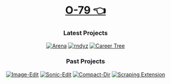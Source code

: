 <div align=center>

# [O-79 👈](https://2ly.link/25sBe)

### Latest Projects

[![Arena](https://img.shields.io/badge/Arena-3060D0?style=for-the-badge&logo=unity)](https://github.com/O-79/Arena)
[![rndyz](https://img.shields.io/badge/rndyz-E0F000?style=for-the-badge&logo=opengl)](https://github.com/O-79/rndyz)
[![Career Tree](https://img.shields.io/badge/Career_Tree-30B0F0?style=for-the-badge&logo=openai)](https://github.com/O-79/CareerTree-py)

### Past Projects
[![Image-Edit](https://img.shields.io/badge/Image_Edit-C0E0E0?style=for-the-badge&logo=opencv)](https://github.com/O-79/Image-Edit)
[![Sonic-Edit](https://img.shields.io/badge/Sonic_Edit-C0E0E0?style=for-the-badge&logo=scipy)](https://github.com/O-79/Sonic-Edit)
[![Compact-Dir](https://img.shields.io/badge/Compact_Dir-C0E0E0?style=for-the-badge)](https://github.com/O-79/Compact-Dir)
[![Scraping Extension](https://img.shields.io/badge/Scraping_Extension-C0E0E0?style=for-the-badge&logo=googlechrome)](https://github.com/O-79/SCRAPE_CHROME)
